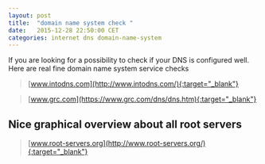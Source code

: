 ```yaml
---
layout: post
title:  "domain name system check "
date:   2015-12-28 22:50:00 CET
categories: internet dns domain-name-system 
---
```


If you are looking for a possibility to check if your DNS is configured well. Here are real fine domain name system service checks


> [www.intodns.com](http://www.intodns.com/){:target="_blank"}

> [www.grc.com](https://www.grc.com/dns/dns.htm){:target="_blank"}

## Nice graphical overview about all root servers

> [www.root-servers.org](http://www.root-servers.org/){:target="_blank"}
